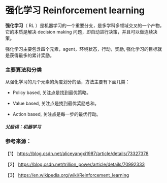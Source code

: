 # 强化学习 Reinforcement learning

**强化学习**（ RL ）是机器学习的一个重要分支，是多学科多领域交叉的一个产物，它的本质是解决 decision making 问题，即自动进行决策，并且可以做连续决策。

强化学习主要包含四个元素，agent，环境状态，行动，奖励, 强化学习的目标就是获得最多的累计奖励。

### 主要算法和分类 

从强化学习的几个元素的角度划分的话，方法主要有下面几类：

- Policy based, 关注点是找到最优策略。 

- Value based, 关注点是找到最优奖励总和。

- Action based, 关注点是每一步的最优行动。


##### 父级词：机器学习  

### 参考来源：

【1】  https://blog.csdn.net/aliceyangxi1987/article/details/73327378

【2】  https://blog.csdn.net/trillion_power/article/details/70992333

【3】  https://en.wikipedia.org/wiki/Reinforcement_learning